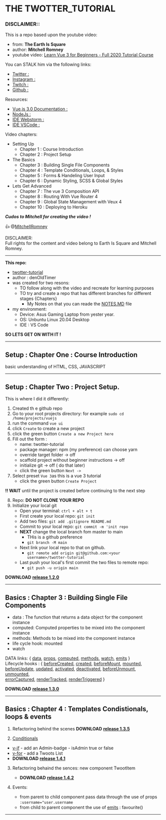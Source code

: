 # THE TWOTTER_TUTORIAL

### DISCLAIMER::

This is a repo based upon the youtube video:

- from: **The Earth Is Square**
- author: **Mitchell Romney**
- youtube video: [Learn Vue 3 for Beginners - Full 2020 Tutorial Course](https://www.youtube.com/watch?v=ZqgiuPt5QZo&list=TLPQMDcwMzIwMjG9_NuKaYa-iQ&index=3)

You can STALK him via the following links:

- [Twitter :](https://www.twitter.com/_mitchellromney/)
- [Instagram :](https://www.instagram.com/_mitchellromney/)
- [Twitch :](https://www.twitch.tv/itssushix/)
- [Github :](https://github.com/MitchellRomney)

Resources:

- [Vue.js 3.0 Documentation :](https://v3.vuejs.org/guide/introduction.html)
- [NodeJs :](https://nodejs.org)
- [IDE Webstorm :](https://www.jetbrains.com/webstorm/)
- [IDE VSCode :](https://code.visualstudio.com/)

Video chapters:

- Setting Up
  - Chapter 1 : Course Introduction
  - Chapter 2 : Project Setup
- The Basics
  - Chapter 3 : Building Single File Components
  - Chapter 4 : Template Conditionals, Loops, & Styles
  - Chapter 5 : Forms & Handeling User Input
  - Chapter 6 : Dynamic Styling, SCSS & Global Styles
- Lets Get Advanced
  - Chapter 7 : The vue 3 Composition API
  - Chapter 8 : Routing With Vue Router 4
  - Chapter 9 : Global State Management with Veux 4
  - Chapter 10 : Deploying to Heroku

**_Cudos to Mitchell for creating the video !_**

:+1: @[MitchellRomney](https://github.com/MitchellRomney)

DISCLAIMER:  
Full rights for the content and video belong to Earth Is Square and Mitchell Romney.

---

**This repo:**

- [twotter-tutorial](https://github.com/denOldTimer/twotter-tutorial)
- author : denOldTimer
- was created for two resons:
  - TO follow along with the video and recreate for learning purposes
  - TO try and create a repo that has different branches for different stages {Chapters}
    - My Notes on that you can reade the [NOTES.MD](NOTES.md) file
- my environment:
  - Device: Asus Gaming Laptop from yester year.
  - OS: Unbuntu Linux 20.04 Desktop
  - IDE : VS Code

**SO LETS GET ON WITH IT !**

---

## Setup : Chapter One : Course Introduction

basic understanding of HTML, CSS, JAVASCRIPT

---

## Setup : Chapter Two : Project Setup.

This is where I did it differently:

1. Created th e github repo
2. Go to your root projects directory: for example `sudo cd /home/projects/vuejs`
3. run the command `vue ui`
4. click `Create` to create a new project
5. click the green button `Create a new Project here`
6. Fill out the form :
   - name: twotter-tutorial
   - package manager: npm (my preference) can choose yarn
   - override target folder -> off
   - scaffold project without beginner instructions -> off
   - initialize git -> off ( do that later)
   - click the green button `Next ->`
7. Select preset `Vue 3`as this is a vue 3 tutorial
   - click the green button `Create Project`

**!! WAIT** until the project is created before continuing to the next step

8. Repo: **DO NOT CLONE YOUR REPO**
9. Initialize your local git
   - Open your terminal: `ctrl + alt + t`
   - First create your local repo: `git init`
   - Add two files: `git add .gitignore README.md`
   - Commit to your local repo: `git commit -m 'init repo`
   - **NEXT** change the local branch fom master to main
     - THis is a github preference
     - `git branch -M main`
   - Next link your local repo to that on github.
     - `git remote add origin git@github.com:<your username>/twotter-tutorial`
   - Last push your local's first commit the two files to remote repo:
     - `git push -u origin main`

**DOWNLOAD** **[release 1.2.0](https://github.com/denOldTimer/releases/1.2.0)**

---

## Basics : Chapter 3 : Building Single File Components

- data : The function that returns a data object for the component instance
- computed: Computed properties to be mixed into the component instance
- methods: Methods to be mixed into the component instance
- life cycle hook: mounted
- watch

DATA links: { [data], [props], [computed], [methods], [watch], [emits] }  
Lifecycle hooks : { [beforeCreated], [created], [beforeMount], [mounted],  
 [beforeUpdate], [updated], [activated], [deactivated], [beforeUnmount], [unmounted],  
 [errorCaptured], [renderTracked], [renderTriggered] }

**DOWNLOAD** **[release 1.3.0](https://github.com/denOldTimer/releases/1.3.0)**

---

## Basics : Chapter 4 : Templates Condistionals, loops & events

1. Refactoring behind the scenes **DOWNLOAD** **[release 1.3.5](https://github.com/denOldTimer/releases/1.3.5)**

2. [Conditionals]

- [v-if] - add an Admin-badge - isAdmin true or false
- [v-for] - add a Twoots List
- **DOWNLOAD** **[release 1.4.1](https://github.com/denOldTimer/releases/1.4.1)**

[conditionals]: https://v3.vuejs.org/guide/conditional.html
[v-if]: https://v3.vuejs.org/guide/conditional.html#v-if
[v-for]: https://v3.vuejs.org/guide/list.html#mapping-an-array-to-elements-with-v-for

3. Refactoring behaind the sences: new component TwootItem

   - **DOWNLOAD** **[release 1.4.2](https://github.com/denOldTimer/releases/1.4.2)**

4. Events:
   - from parent to child component pass data through the use of props `:username="user.username`
   - from child to parent component the use of [emits] : favourite()

---

[data]: https://v3.vuejs.org/api/options-data.html#data-2
[props]: https://v3.vuejs.org/api/options-data.html#props
[computed]: https://v3.vuejs.org/api/options-data.html#computed
[methods]: https://v3.vuejs.org/api/options-data.html#methods
[watch]: https://v3.vuejs.org/api/options-data.html#watch
[emits]: https://v3.vuejs.org/api/options-data.html#emits
[beforecreated]: https://v3.vuejs.org/api/options-lifecycle-hooks.html#beforecreate
[created]: https://v3.vuejs.org/api/options-lifecycle-hooks.html#created
[beforemount]: https://v3.vuejs.org/api/options-lifecycle-hooks.html#beforemount
[mounted]: https://v3.vuejs.org/api/options-lifecycle-hooks.html#mounted
[beforeupdate]: https://v3.vuejs.org/api/options-lifecycle-hooks.html#beforeupdate
[updated]: https://v3.vuejs.org/api/options-lifecycle-hooks.html#updated
[activated]: https://v3.vuejs.org/api/options-lifecycle-hooks.html#activated
[deactivated]: https://v3.vuejs.org/api/options-lifecycle-hooks.html#deactivated
[beforeunmount]: https://v3.vuejs.org/api/options-lifecycle-hooks.html#beforeunmount
[unmounted]: https://v3.vuejs.org/api/options-lifecycle-hooks.html#unmounted
[errorcaptured]: https://v3.vuejs.org/api/options-lifecycle-hooks.html#errorcaptured
[rendertracked]: https://v3.vuejs.org/api/options-lifecycle-hooks.html#rendertracked
[rendertriggered]: https://v3.vuejs.org/api/options-lifecycle-hooks.html#rendertriggered
[conditionals]: https://v3.vuejs.org/guide/conditional.html
[v-if]: https://v3.vuejs.org/guide/conditional.html#v-if
[v-for]: https://v3.vuejs.org/guide/list.html#mapping-an-array-to-elements-with-v-for
